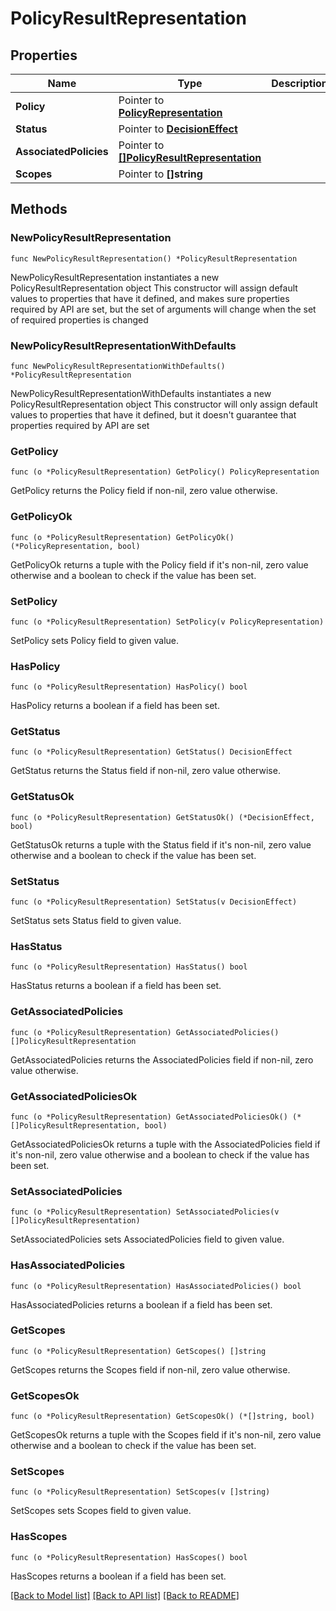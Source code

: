 # PolicyResultRepresentation

## Properties

Name | Type | Description | Notes
------------ | ------------- | ------------- | -------------
**Policy** | Pointer to [**PolicyRepresentation**](PolicyRepresentation.md) |  | [optional] 
**Status** | Pointer to [**DecisionEffect**](DecisionEffect.md) |  | [optional] 
**AssociatedPolicies** | Pointer to [**[]PolicyResultRepresentation**](PolicyResultRepresentation.md) |  | [optional] 
**Scopes** | Pointer to **[]string** |  | [optional] 

## Methods

### NewPolicyResultRepresentation

`func NewPolicyResultRepresentation() *PolicyResultRepresentation`

NewPolicyResultRepresentation instantiates a new PolicyResultRepresentation object
This constructor will assign default values to properties that have it defined,
and makes sure properties required by API are set, but the set of arguments
will change when the set of required properties is changed

### NewPolicyResultRepresentationWithDefaults

`func NewPolicyResultRepresentationWithDefaults() *PolicyResultRepresentation`

NewPolicyResultRepresentationWithDefaults instantiates a new PolicyResultRepresentation object
This constructor will only assign default values to properties that have it defined,
but it doesn't guarantee that properties required by API are set

### GetPolicy

`func (o *PolicyResultRepresentation) GetPolicy() PolicyRepresentation`

GetPolicy returns the Policy field if non-nil, zero value otherwise.

### GetPolicyOk

`func (o *PolicyResultRepresentation) GetPolicyOk() (*PolicyRepresentation, bool)`

GetPolicyOk returns a tuple with the Policy field if it's non-nil, zero value otherwise
and a boolean to check if the value has been set.

### SetPolicy

`func (o *PolicyResultRepresentation) SetPolicy(v PolicyRepresentation)`

SetPolicy sets Policy field to given value.

### HasPolicy

`func (o *PolicyResultRepresentation) HasPolicy() bool`

HasPolicy returns a boolean if a field has been set.

### GetStatus

`func (o *PolicyResultRepresentation) GetStatus() DecisionEffect`

GetStatus returns the Status field if non-nil, zero value otherwise.

### GetStatusOk

`func (o *PolicyResultRepresentation) GetStatusOk() (*DecisionEffect, bool)`

GetStatusOk returns a tuple with the Status field if it's non-nil, zero value otherwise
and a boolean to check if the value has been set.

### SetStatus

`func (o *PolicyResultRepresentation) SetStatus(v DecisionEffect)`

SetStatus sets Status field to given value.

### HasStatus

`func (o *PolicyResultRepresentation) HasStatus() bool`

HasStatus returns a boolean if a field has been set.

### GetAssociatedPolicies

`func (o *PolicyResultRepresentation) GetAssociatedPolicies() []PolicyResultRepresentation`

GetAssociatedPolicies returns the AssociatedPolicies field if non-nil, zero value otherwise.

### GetAssociatedPoliciesOk

`func (o *PolicyResultRepresentation) GetAssociatedPoliciesOk() (*[]PolicyResultRepresentation, bool)`

GetAssociatedPoliciesOk returns a tuple with the AssociatedPolicies field if it's non-nil, zero value otherwise
and a boolean to check if the value has been set.

### SetAssociatedPolicies

`func (o *PolicyResultRepresentation) SetAssociatedPolicies(v []PolicyResultRepresentation)`

SetAssociatedPolicies sets AssociatedPolicies field to given value.

### HasAssociatedPolicies

`func (o *PolicyResultRepresentation) HasAssociatedPolicies() bool`

HasAssociatedPolicies returns a boolean if a field has been set.

### GetScopes

`func (o *PolicyResultRepresentation) GetScopes() []string`

GetScopes returns the Scopes field if non-nil, zero value otherwise.

### GetScopesOk

`func (o *PolicyResultRepresentation) GetScopesOk() (*[]string, bool)`

GetScopesOk returns a tuple with the Scopes field if it's non-nil, zero value otherwise
and a boolean to check if the value has been set.

### SetScopes

`func (o *PolicyResultRepresentation) SetScopes(v []string)`

SetScopes sets Scopes field to given value.

### HasScopes

`func (o *PolicyResultRepresentation) HasScopes() bool`

HasScopes returns a boolean if a field has been set.


[[Back to Model list]](../README.md#documentation-for-models) [[Back to API list]](../README.md#documentation-for-api-endpoints) [[Back to README]](../README.md)


